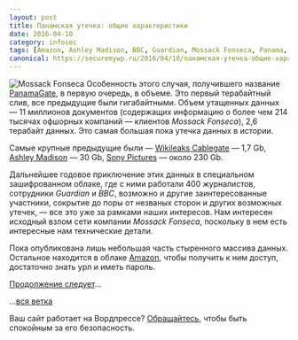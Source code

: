 ```yaml
---
layout: post
title: Панамская утечка: общие характеристики
date: 2016-04-10
category: infosec
tags: [Amazon, Ashley Madison, BBC, Guardian, Mossack Fonseca, Panama, Panama Papers leaks, PanamaGate, panamapapers, panamatech, Sony Pictures, Wikileaks, Панамский скандал, Панамское досье]
canonical: https://securemywp.ru/2016/04/10/панамская-утечка-общие-характеристи/
---
```


![Mossack Fonseca](https://i0.wp.com/securemywp.ru/files/2016/04/Mossack-Fonseca.jpg) Особенность этого случая, получившего название [PanamaGate](https://securemywp.ru/tag/PanamaGate), в первую очередь, в объеме. Это первый терабайтный слив, все предыдущие были гигабайтными. Объем утащенных данных — 11 миллионов документов (содержащих информацию о более чем 214 тысячах офшорных компаний — клиентов *Mossack Fonseca*), 2,6 терабайт данных. Это самая большая пока утечка данных в истории.

Самые крупные предыдущие были — [Wikileaks Cablegate](https://en.wikipedia.org/wiki/United_States_diplomatic_cables_leak) — 1,7 Gb, [Ashley Madison](https://en.wikipedia.org/wiki/Ashley_Madison_data_breach) — 30 Gb, [Sony Pictures](https://en.wikipedia.org/wiki/Sony_Pictures_Entertainment_hack) — около 230 Gb.

Дальнейшее годовое приключение этих данных в специальном зашифрованном облаке, где с ними работали 400 журналистов, сотрудники *Guardian* и *BBC*, возможно и другие заинтересованные участники, сокрытие до поры от незваных сторон и других возможных утечек, — все это уже за рамками наших интересов. Нам интересен исходный взлом сети компании *Mossack Fonseca*, поскольку в нем есть интересные нам технические детали.

Пока опубликована лишь небольшая часть стыренного массива данных. Остальное находится в облаке [Amazon](https://ru.wikipedia.org/wiki/Amazon_EC2), чтобы получить к ним доступ, достаточно знать урл и иметь пароль.

[Продолжение следует](https://securemywp.ru/2016/04/10/раскрываем-тайну-самом-деле-сто/)…

…[вся ветка](https://securemywp.ru/tag/PanamaGate)

Ваш сайт работает на Вордпрессе? [Обращайтесь](https://rifco.ru/contact/), чтобы быть спокойным за его безопасность.
